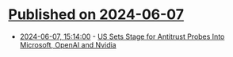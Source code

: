 # [Published on 2024-06-07](index.md)

* [2024-06-07, 15:14:00](https://soylentnews.org/article.pl?sid=24/06/06/1827219&from=rss) - [US Sets Stage for Antitrust Probes Into Microsoft, OpenAI and Nvidia](https://soylentnews.org/article.pl?sid=24/06/06/1827219&from=rss)
